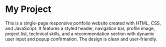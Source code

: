 # My Project
This is a single-page responsive portfolio website created with HTML, CSS, and JavaScript. It features a styled header, navigation bar, profile image, project list, technical skills, and a recommendation section with dynamic user input and popup confirmation. The design is clean and user-friendly.
